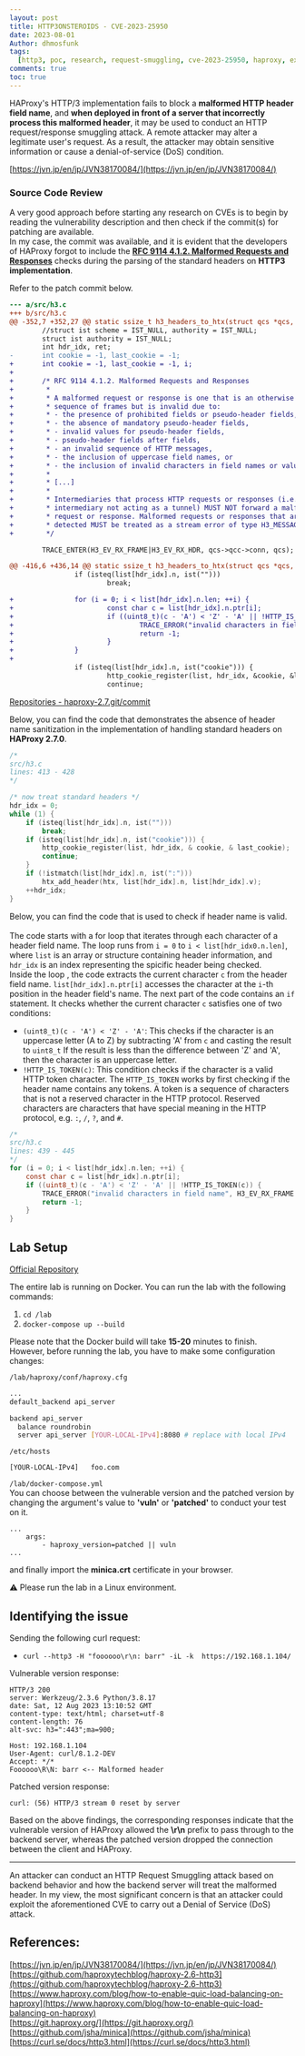 ```yaml
---
layout: post
title: HTTP3ONSTEROIDS - CVE-2023-25950
date: 2023-08-01
Author: dhmosfunk
tags:
  [http3, poc, research, request-smuggling, cve-2023-25950, haproxy, exploit]
comments: true
toc: true
---
```


HAProxy's HTTP/3 implementation fails to block a **malformed HTTP header field name**, and **when deployed in front of a server that incorrectly process this malformed header**, it may be used to conduct an HTTP request/response smuggling attack. A remote attacker may alter a legitimate user's request. As a result, the attacker may obtain sensitive information or cause a denial-of-service (DoS) condition.

[https://jvn.jp/en/jp/JVN38170084/](https://jvn.jp/en/jp/JVN38170084/)

### Source Code Review

A very good approach before starting any research on CVEs is to begin by reading the vulnerability description and then check if the commit(s) for patching are available. \
In my case, the commit was available, and it is evident that the developers of HAProxy forgot to include the **[RFC 9114 4.1.2. Malformed Requests and Responses](https://datatracker.ietf.org/doc/html/rfc9114#name-malformed-requests-and-resp)** checks during the parsing of the standard headers on **HTTP3 implementation**.

Refer to the patch commit below.

```diff
--- a/src/h3.c
+++ b/src/h3.c
@@ -352,7 +352,27 @@ static ssize_t h3_headers_to_htx(struct qcs *qcs, const struct buffer *buf,
        //struct ist scheme = IST_NULL, authority = IST_NULL;
        struct ist authority = IST_NULL;
        int hdr_idx, ret;
-       int cookie = -1, last_cookie = -1;
+       int cookie = -1, last_cookie = -1, i;
+
+       /* RFC 9114 4.1.2. Malformed Requests and Responses
+        *
+        * A malformed request or response is one that is an otherwise valid
+        * sequence of frames but is invalid due to:
+        * - the presence of prohibited fields or pseudo-header fields,
+        * - the absence of mandatory pseudo-header fields,
+        * - invalid values for pseudo-header fields,
+        * - pseudo-header fields after fields,
+        * - an invalid sequence of HTTP messages,
+        * - the inclusion of uppercase field names, or
+        * - the inclusion of invalid characters in field names or values.
+        *
+        * [...]
+        *
+        * Intermediaries that process HTTP requests or responses (i.e., any
+        * intermediary not acting as a tunnel) MUST NOT forward a malformed
+        * request or response. Malformed requests or responses that are
+        * detected MUST be treated as a stream error of type H3_MESSAGE_ERROR.
+        */

        TRACE_ENTER(H3_EV_RX_FRAME|H3_EV_RX_HDR, qcs->qcc->conn, qcs);

@@ -416,6 +436,14 @@ static ssize_t h3_headers_to_htx(struct qcs *qcs, const struct buffer *buf,
                if (isteq(list[hdr_idx].n, ist("")))
                        break;

+               for (i = 0; i < list[hdr_idx].n.len; ++i) {
+                       const char c = list[hdr_idx].n.ptr[i];
+                       if ((uint8_t)(c - 'A') < 'Z' - 'A' || !HTTP_IS_TOKEN(c)) {
+                               TRACE_ERROR("invalid characters in field name", H3_EV_RX_FRAME|H3_EV_RX_HDR, qcs->qcc->conn, qcs);
+                               return -1;
+                       }
+               }
+
                if (isteq(list[hdr_idx].n, ist("cookie"))) {
                        http_cookie_register(list, hdr_idx, &cookie, &last_cookie);
                        continue;
```

[Repositories - haproxy-2.7.git/commit](https://git.haproxy.org/?p=haproxy-2.7.git;a=blobdiff;f=src/h3.c;h=5f1c68a29e5d05f4ce18e8dfea2334b7009aa03e;hp=97e821efefb3d52b4d55d311c4043194247ad2ea;hb=3ca4223c5e1f18a19dc93b0b09ffdbd295554d46;hpb=20bd4a8d1507e3ee6d52cc5af6c23a006b0e3a75)

Below, you can find the code that demonstrates the absence of header name sanitization in the implementation of handling standard headers on **HAProxy 2.7.0**.

```c
/*
src/h3.c
lines: 413 - 428
*/

/* now treat standard headers */
hdr_idx = 0;
while (1) {
    if (isteq(list[hdr_idx].n, ist("")))
        break;
    if (isteq(list[hdr_idx].n, ist("cookie"))) {
        http_cookie_register(list, hdr_idx, & cookie, & last_cookie);
        continue;
    }
    if (!istmatch(list[hdr_idx].n, ist(":")))
        htx_add_header(htx, list[hdr_idx].n, list[hdr_idx].v);
    ++hdr_idx;
}
```

Below, you can find the code that is used to check if header name is valid. \
\
The code starts with a for loop that iterates through each character of a header field name. The loop runs from `i = 0` to `i < list[hdr_idx0.n.len]`, where `list` is an array or structure containing header information, and `hdr_idx` is an index representing the spicific header being checked.\
Inside the loop , the code extracts the current character `c` from the header field name.
`list[hdr_idx].n.ptr[i]` accesses the character at the `i`-th position in the header field's name.
The next part of the code contains an `if` statement. It checks whether the current character `c` satisfies one of two conditions:

- `(uint8_t)(c - 'A') < 'Z' - 'A'`: This checks if the character is an uppercase letter (A to Z) by subtracting 'A' from `c` and casting the result to `uint8_t` If the result is less than the difference between 'Z' and 'A', then the character is an uppercase letter.
- `!HTTP_IS_TOKEN(c)`: This condition checks if the character is a valid HTTP token character. The `HTTP_IS_TOKEN` works by first checking if the header name contains any tokens. A token is a sequence of characters that is not a reserved character in the HTTP protocol. Reserved characters are characters that have special meaning in the HTTP protocol, e.g. `:`, `/`, `?`, and `#`.

```c
/*
src/h3.c
lines: 439 - 445
*/
for (i = 0; i < list[hdr_idx].n.len; ++i) {
    const char c = list[hdr_idx].n.ptr[i];
    if ((uint8_t)(c - 'A') < 'Z' - 'A' || !HTTP_IS_TOKEN(c)) {
        TRACE_ERROR("invalid characters in field name", H3_EV_RX_FRAME | H3_EV_RX_HDR, qcs -> qcc -> conn, qcs);
        return -1;
    }
}
```

## Lab Setup

[Official Repository](https://github.com/dhmosfunk/HTTP3ONSTEROIDS)

The entire lab is running on Docker. You can run the lab with the following commands:

1. `cd /lab`
2. `docker-compose up --build`

Please note that the Docker build will take **15-20** minutes to finish. \
However, before running the lab, you have to make some configuration changes:

`/lab/haproxy/conf/haproxy.cfg`

```bash
...
default_backend api_server

backend api_server
  balance roundrobin
  server api_server [YOUR-LOCAL-IPv4]:8080 # replace with local IPv4
```

`/etc/hosts`

```bash
[YOUR-LOCAL-IPv4]   foo.com
```

`/lab/docker-compose.yml` \
You can choose between the vulnerable version and the patched version by changing the argument's value to **'vuln'** or **'patched'** to conduct your test on it.

```
...
    args:
        - haproxy_version=patched || vuln
...
```

and finally import the **minica.crt** certificate in your browser.

⚠️ Please run the lab in a Linux environment.

## Identifying the issue

Sending the following curl request:

- `curl --http3 -H "foooooo\r\n: barr" -iL -k  https://192.168.1.104/`

Vulnerable version response:

```
HTTP/3 200
server: Werkzeug/2.3.6 Python/3.8.17
date: Sat, 12 Aug 2023 13:10:52 GMT
content-type: text/html; charset=utf-8
content-length: 76
alt-svc: h3=":443";ma=900;

Host: 192.168.1.104
User-Agent: curl/8.1.2-DEV
Accept: */*
Foooooo\R\N: barr <-- Malformed header
```

Patched version response:

```
curl: (56) HTTP/3 stream 0 reset by server
```

Based on the above findings, the corresponding responses indicate that the vulnerable version of HAProxy allowed the **\r\n** prefix to pass through to the backend server, whereas the patched version dropped the connection between the client and HAProxy.

---

An attacker can conduct an HTTP Request Smuggling attack based on backend behavior and how the backend server will treat the malformed header. In my view, the most significant concern is that an attacker could exploit the aforementioned CVE to carry out a Denial of Service (DoS) attack.

## References:

[https://jvn.jp/en/jp/JVN38170084/](https://jvn.jp/en/jp/JVN38170084/) \
[https://github.com/haproxytechblog/haproxy-2.6-http3](https://github.com/haproxytechblog/haproxy-2.6-http3) \
[https://www.haproxy.com/blog/how-to-enable-quic-load-balancing-on-haproxy](https://www.haproxy.com/blog/how-to-enable-quic-load-balancing-on-haproxy) \
[https://git.haproxy.org/](https://git.haproxy.org/) \
[https://github.com/jsha/minica](https://github.com/jsha/minica) \
[https://curl.se/docs/http3.html](https://curl.se/docs/http3.html)
